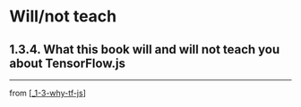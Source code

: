 # Will/not teach

## 1.3.4. What this book will and will not teach you about TensorFlow.js

---
from [[_1-3-why-tf-js]]

[//begin]: # "Autogenerated link references for markdown compatibility"
[_1-3-why-tf-js]: _1-3-why-tf-js.md "Why TF.js?"
[//end]: # "Autogenerated link references"